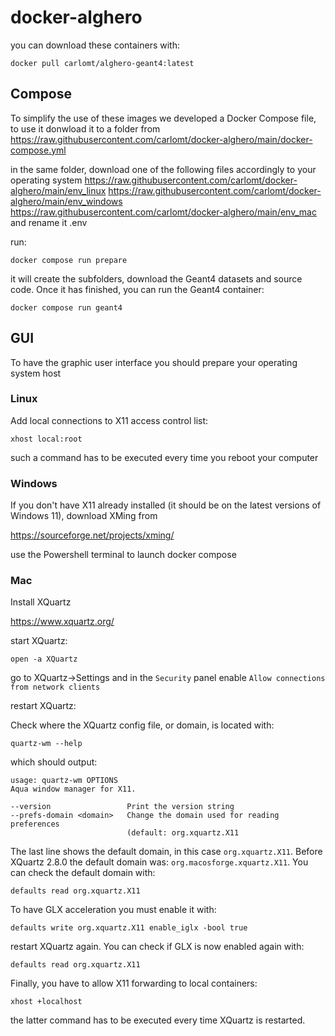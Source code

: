 # docker-alghero

you can download these containers with:

`docker pull carlomt/alghero-geant4:latest`

## Compose

To simplify the use of these images we developed a Docker Compose file, to use it donwload it to a folder from
https://raw.githubusercontent.com/carlomt/docker-alghero/main/docker-compose.yml

in the same folder, download one of the following files accordingly to your operating system
https://raw.githubusercontent.com/carlomt/docker-alghero/main/env_linux
https://raw.githubusercontent.com/carlomt/docker-alghero/main/env_windows
https://raw.githubusercontent.com/carlomt/docker-alghero/main/env_mac
and rename it .env

run:

`docker compose run prepare`

it will create the subfolders, download the Geant4 datasets and source code. Once it has finished, you can run the Geant4 container:

`docker compose run geant4`

## GUI

To have the graphic user interface you should prepare your operating system host

### Linux
Add local connections to X11 access control list:

`xhost local:root`

such a command has to be executed every time you reboot your computer

### Windows
If you don't have X11 already installed (it should be on the latest versions of Windows 11), download XMing from

https://sourceforge.net/projects/xming/

use the Powershell terminal to launch docker compose

### Mac
Install XQuartz

https://www.xquartz.org/

start XQuartz:

`open -a XQuartz`

go to XQuartz->Settings and in the `Security` panel enable `Allow connections from network clients`

restart XQuartz:

Check where the XQuartz config file, or domain, is located with:

`quartz-wm --help`

which should output:
```
usage: quartz-wm OPTIONS
Aqua window manager for X11.

--version                 Print the version string
--prefs-domain <domain>   Change the domain used for reading preferences
                          (default: org.xquartz.X11
```
The last line shows the default domain, in this case `org.xquartz.X11`. Before XQuartz 2.8.0 the default domain was: `org.macosforge.xquartz.X11`.
You can check the default domain  with:
```
defaults read org.xquartz.X11
```
To have GLX acceleration you must enable it with:
```
defaults write org.xquartz.X11 enable_iglx -bool true
```
restart XQuartz again. You can check if GLX is now enabled again with:
```
defaults read org.xquartz.X11
```
Finally, you have to allow X11 forwarding to local containers:
```
xhost +localhost
```
the latter command has to be executed every time XQuartz is restarted.

